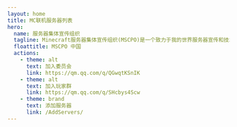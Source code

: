 ```yaml
---
layout: home
title: MC联机服务器列表
hero:
  name: 服务器集体宣传组织
  tagline: Minecraft服务器集体宣传组织(MSCPO)是一个致力于我的世界服务器宣传和技术交流的新兴组织
  floattitle: MSCPO 中国
  actions:
    - theme: alt
      text: 加入委员会
      link: https://qm.qq.com/q/QGwqtKSnIK
    - theme: alt
      text: 加入玩家群
      link: https://qm.qq.com/q/SHcbys4Scw
    - theme: brand
      text: 添加服务器
      link: /AddServers/
---
```

<script setup>
import Server_DATA from './ServerList.yaml'
</script>

<ServerList :servers="Server_DATA"/>
